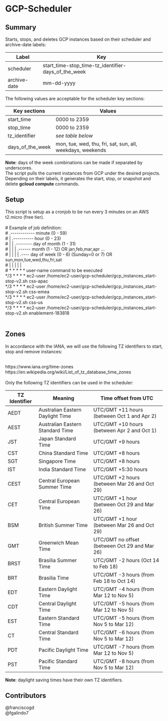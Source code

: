 # GCP-Scheduler

## Summary
Starts, stops, and deletes GCP instances based on their scheduler and archive-date labels: <br />

Label        | Key
------------ | -------------
scheduler    | start_time-stop_time-tz_identifier-days_of_the_week
archive-date | mm-dd-yyyy

The following values are acceptable for the scheduler key sections: <br />

Key sections | Values   
------------ | -------------
start_time       | 0000 to 2359
stop_time        | 0000 to 2359
tz_identifier    | *see table below*
days_of_the_week | mon, tue, wed, thu, fri, sat, sun, all, weekdays, weekends

**Note**: days of the week combinations can be made if separated by underscores.
<br />
The script pulls the current instances from GCP under the desired projects. Depending on their labels, it generates the start, stop, or snapshot and delete **gcloud compute** commands.

## Setup
This script is setup as a cronjob to be run every 3 minutes on an AWS t2.micro (free tier). <br />
<br />
\# Example of job definition: <br />
\# .------------ minute (0 - 59) <br />
\# | .---------- hour (0 - 23) <br />
\# | | .-------- day of month (1 - 31) <br />
\# | | | .------ month (1 - 12) OR jan,feb,mar,apr ... <br />
\# | | | | .---- day of week (0 - 6) (Sunday=0 or 7) OR sun,mon,tue,wed,thu,fri,sat <br />
\# | | | | | <br />
\# * * * * * user-name command to be executed <br />
\*/3 * * * * ec2-user /home/ec2-user/gcp-scheduler/gcp_instances_start-stop-v2.sh css-apac <br />
\*/3 * * * * ec2-user /home/ec2-user/gcp-scheduler/gcp_instances_start-stop-v2.sh css-emea <br />
\*/3 * * * * ec2-user /home/ec2-user/gcp-scheduler/gcp_instances_start-stop-v2.sh css-us <br />
\*/3 * * * * ec2-user /home/ec2-user/gcp-scheduler/gcp_instances_start-stop-v2.sh enablement-183818 <br />
<br />

## Zones
In accordance with the IANA, we will use the following TZ identifiers to
start, stop and remove instances: <br />

<br />
https://www.iana.org/time-zones  <br />
https://en.wikipedia.org/wiki/List_of_tz_database_time_zones  <br />
<br />
Only the following TZ identifiers can be used in the scheduler:

TZ Identifier | Meaning | Time offset from UTC  
--------------| ------- | ---------------
AEDT | Australian Eastern Daylight Time | UTC/GMT +11 hours (between Oct 1 and Apr 2)
AEST | Australian Eastern Standard Time | UTC/GMT +10 hours (between Apr 2 and Oct 1)
JST | Japan Standard Time | UTC/GMT +9 hours
CST | China Standard Time | UTC/GMT +8 hours
SGT | Singapore Time | UTC/GMT +8 hours
IST | India Standard Time | UTC/GMT +5:30 hours
CEST | Central European Summer Time | UTC/GMT +2 hours (between Mar 26 and Oct 29)
CET | Central European Time | UTC/GMT +1 hour (between Oct 29 and Mar 26)
BSM | British Summer Time | UTC/GMT +1 hour (between Mar 26 and Oct 29)
GMT | Greenwich Mean Time | UTC/GMT no offset (between Oct 29 and Mar 26)
BRST | Brasilia Summer Time | UTC/GMT -2 hours (Oct 14 to Feb 18)
BRT | Brasilia Time | UTC/GMT -3 hours (from Feb 18 to Oct 14)
EDT | Eastern Daylight Time | UTC/GMT -4 hours (from Mar 12 to Nov 5)
CDT | Central Daylight Time | UTC/GMT -5 hours (from Mar 12 to Nov 5)
EST | Eastern Standard Time | UTC/GMT -5 hours (from Nov 5 to Mar 12)
CT | Central Standard Time | UTC/GMT -6 hours (from Nov 5 to Mar 12)
PDT | Pacific Daylight Time | UTC/GMT -7 hours (from Mar 12 to Nov 5)
PST | Pacific Standard Time | UTC/GMT -8 hours (from Nov 5 to Mar 12)

**Note**: daylight saving times have their own TZ identifiers.

## Contributors
@franciscogd <br />
@fgalindo7
